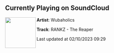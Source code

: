 ## Currently Playing on SoundCloud

[<img align="left" width="100" src="https://i1.sndcdn.com/artworks-4jorKuMR5zHH6W24-sOV3Yg-t500x500.jpg">](https://soundcloud.com/wubaholics/rankz-the-reaper-1)

**Artist**: Wubaholics 

**Track**: RANKZ - The Reaper

Last updated at 02/10/2023 09:29
